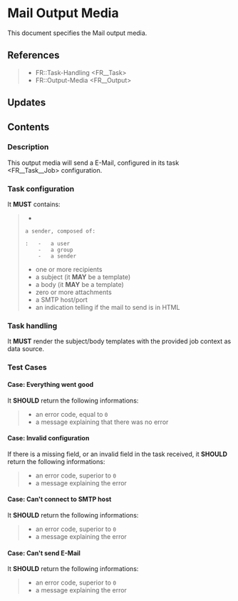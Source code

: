 Mail Output Media
=================

This document specifies the Mail output media.

References
----------

> -   FR::Task-Handling &lt;FR\_\_Task&gt;
> -   FR::Output-Media &lt;FR\_\_Output&gt;

Updates
-------

Contents
--------

### Description

This output media will send a E-Mail, configured in its
task &lt;FR\_\_Task\_\_Job&gt; configuration.

### Task configuration

It **MUST** contains:

> -   
>
>     a sender, composed of:
>
>     :   -   a user
>         -   a group
>         -   a sender
>
> -   one or more recipients
> -   a subject (it **MAY** be a template)
> -   a body (it **MAY** be a template)
> -   zero or more attachments
> -   a SMTP host/port
> -   an indication telling if the mail to send is in HTML

### Task handling

It **MUST** render the subject/body templates with the provided job
context as data source.

### Test Cases

#### Case: Everything went good

It **SHOULD** return the following informations:

> -   an error code, equal to `0`
> -   a message explaining that there was no error

#### Case: Invalid configuration

If there is a missing field, or an invalid field in the task received,
it **SHOULD** return the following informations:

> -   an error code, superior to `0`
> -   a message explaining the error

#### Case: Can't connect to SMTP host

It **SHOULD** return the following informations:

> -   an error code, superior to `0`
> -   a message explaining the error

#### Case: Can't send E-Mail

It **SHOULD** return the following informations:

> -   an error code, superior to `0`
> -   a message explaining the error

